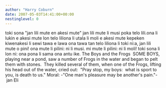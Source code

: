 ```yaml
---
author: "Harry Coburn"
date: 2007-05-03T14:41:00+00:00
nestinglevel: 0
---
```

toki sona "jan lili mute en akesi mute" jan lili mute li musi poka telo lili.ona li lukin e akesi mute lon telo liliona li utala li moli e akesi mute kepeken kiwenakesi li sewi tawa e lawa ona tawa tan telo liliona li toki ni:a, jan lili mute o pini! ona mute li pilini: ni li musi. mi mute li pilini: ni li moli! toki sona li lon ni: ona pona li sama ona antu ike. The Boys and the Frogs  SOME BOYS, playing near a pond, saw a number of Frogs in the water and began to pelt them with stones.  They killed several of them, when one of the Frogs, lifting his head out of the water, cried out:  "Pray stop, my boys:  what is sport to you, is death to us." Moral: -"One man's pleasure may be another's pain."- jan Eli